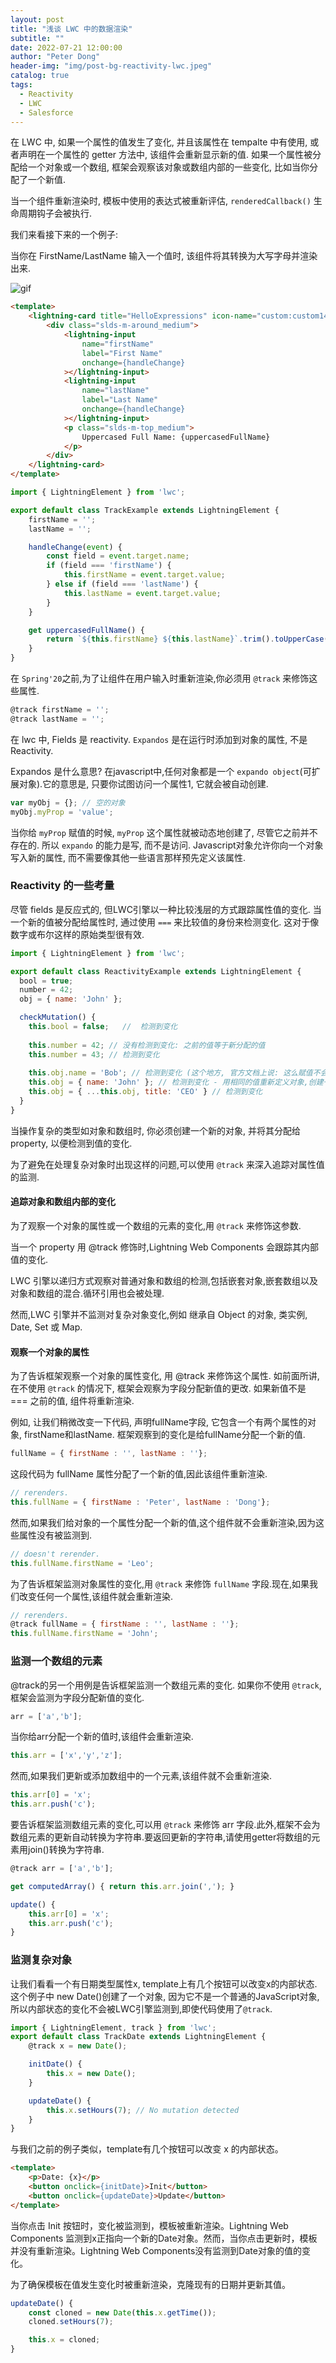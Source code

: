 ```yaml
---
layout: post
title: "浅谈 LWC 中的数据渲染"
subtitle: ""
date: 2022-07-21 12:00:00
author: "Peter Dong"
header-img: "img/post-bg-reactivity-lwc.jpeg"
catalog: true
tags:
  - Reactivity
  - LWC
  - Salesforce
---
```




在 LWC 中, 如果一个属性的值发生了变化, 并且该属性在 tempalte 中有使用, 或者声明在一个属性的 getter 方法中, 该组件会重新显示新的值. 如果一个属性被分配给一个对象或一个数组, 框架会观察该对象或数组内部的一些变化, 比如当你分配了一个新值.

当一个组件重新渲染时, 模板中使用的表达式被重新评估, `renderedCallback()` 生命周期钩子会被执行.

我们来看接下来的一个例子:

当你在 FirstName/LastName 输入一个值时, 该组件将其转换为大写字母并渲染出来.

![gif](https://media.giphy.com/media/WpqAPDGqVKhFuVzxEG/giphy.gif)

```html
<template>
    <lightning-card title="HelloExpressions" icon-name="custom:custom14">
        <div class="slds-m-around_medium">
            <lightning-input
                name="firstName"
                label="First Name"
                onchange={handleChange}
            ></lightning-input>
            <lightning-input
                name="lastName"
                label="Last Name"
                onchange={handleChange}
            ></lightning-input>
            <p class="slds-m-top_medium">
                Uppercased Full Name: {uppercasedFullName}
            </p>
        </div>
    </lightning-card>
</template>
```

```javascript
import { LightningElement } from 'lwc';

export default class TrackExample extends LightningElement {
    firstName = '';
    lastName = '';

    handleChange(event) {
        const field = event.target.name;
        if (field === 'firstName') {
            this.firstName = event.target.value;
        } else if (field === 'lastName') {
            this.lastName = event.target.value;
        }
    }

    get uppercasedFullName() {
        return `${this.firstName} ${this.lastName}`.trim().toUpperCase();
    }
}
```

在 `Spring'20`之前,为了让组件在用户输入时重新渲染,你必须用 `@track` 来修饰这些属性.

```javascript
@track firstName = '';
@track lastName = '';
```

在 lwc 中, Fields 是 reactivity. `Expandos` 是在运行时添加到对象的属性, 不是Reactivity.

Expandos 是什么意思?  在javascript中,任何对象都是一个 `expando object`(可扩展对象).它的意思是, 只要你试图访问一个属性1, 它就会被自动创建.

```javascript
var myObj = {}; // 空的对象
myObj.myProp = 'value';
```

当你给 `myProp` 赋值的时候, `myProp` 这个属性就被动态地创建了, 尽管它之前并不存在的. 所以 `expando` 的能力是写, 而不是访问. Javascript对象允许你向一个对象写入新的属性, 而不需要像其他一些语言那样预先定义该属性.

### Reactivity 的一些考量

尽管 fields 是反应式的, 但LWC引擎以一种比较浅层的方式跟踪属性值的变化. 当一个新的值被分配给属性时, 通过使用 `===` 来比较值的身份来检测变化. 这对于像数字或布尔这样的原始类型很有效.

```javascript
import { LightningElement } from 'lwc';

export default class ReactivityExample extends LightningElement {
  bool = true;
  number = 42;
  obj = { name: 'John' };

  checkMutation() {
    this.bool = false;   //  检测到变化
    
    this.number = 42; // 没有检测到变化: 之前的值等于新分配的值
    this.number = 43; // 检测到变化
    
    this.obj.name = 'Bob'; // 检测到变化 (这个地方, 官方文档上说: 这么赋值不会被监测到变化, 事实上这么赋值页面会被重新渲染新的值, 我已经在 twitter上询问文档是否书写有误.)
    this.obj = { name: 'John' }; // 检测到变化 - 用相同的值重新定义对象,创建一个新的对象.
    this.obj = { ...this.obj, title: 'CEO' } // 检测到变化
  }  
}
```

当操作复杂的类型如对象和数组时, 你必须创建一个新的对象, 并将其分配给property, 以便检测到值的变化.

为了避免在处理复杂对象时出现这样的问题,可以使用 `@track` 来深入追踪对属性值的监测.

#### 追踪对象和数组内部的变化

为了观察一个对象的属性或一个数组的元素的变化,用 `@track` 来修饰这参数.

当一个 property 用 @track 修饰时,Lightning Web Components 会跟踪其内部值的变化.

LWC 引擎以递归方式观察对普通对象和数组的检测,包括嵌套对象,嵌套数组以及对象和数组的混合.循环引用也会被处理.

然而,LWC 引擎并不监测对复杂对象变化,例如 继承自 Object 的对象, 类实例, Date, Set 或 Map.

#### 观察一个对象的属性

为了告诉框架观察一个对象的属性变化, 用 @track 来修饰这个属性. 如前面所讲, 在不使用 `@track` 的情况下, 框架会观察为字段分配新值的更改. 如果新值不是 === 之前的值, 组件将重新渲染.

例如, 让我们稍微改变一下代码, 声明fullName字段, 它包含一个有两个属性的对象, firstName和lastName. 框架观察到的变化是给fullName分配一个新的值.

```javascript
fullName = { firstName : '', lastName : ''};
```

这段代码为 fullName 属性分配了一个新的值,因此该组件重新渲染.

```javascript
// rerenders.
this.fullName = { firstName : 'Peter', lastName : 'Dong'};
```

然而,如果我们给对象的一个属性分配一个新的值,这个组件就不会重新渲染,因为这些属性没有被监测到.

```javascript
// doesn't rerender.
this.fullName.firstName = 'Leo';
```

为了告诉框架监测对象属性的变化,用 `@track` 来修饰 `fullName` 字段.现在,如果我们改变任何一个属性,该组件就会重新渲染.

```javascript
// rerenders.
@track fullName = { firstName : '', lastName : ''};
this.fullName.firstName = 'John';
```

### 监测一个数组的元素

@track的另一个用例是告诉框架监测一个数组元素的变化. 如果你不使用 `@track`,框架会监测为字段分配新值的变化.

```javascript
arr = ['a','b'];
```

当你给arr分配一个新的值时,该组件会重新渲染.

```javascript
this.arr = ['x','y','z'];
```

然而,如果我们更新或添加数组中的一个元素,该组件就不会重新渲染.

```javascript
this.arr[0] = 'x';
this.arr.push('c');
```

要告诉框架监测数组元素的变化,可以用 `@track` 来修饰 arr 字段.此外,框架不会为数组元素的更新自动转换为字符串.要返回更新的字符串,请使用getter将数组的元素用join()转换为字符串.

```javascript
@track arr = ['a','b'];

get computedArray() { return this.arr.join(','); }

update() {
    this.arr[0] = 'x';
    this.arr.push('c');
}
```

### 监测复杂对象

让我们看看一个有日期类型属性x, template上有几个按钮可以改变x的内部状态. 这个例子中 new Date()创建了一个对象, 因为它不是一个普通的JavaScript对象, 所以内部状态的变化不会被LWC引擎监测到,即使代码使用了`@track`.

```javascript
import { LightningElement, track } from 'lwc';
export default class TrackDate extends LightningElement {
    @track x = new Date();

    initDate() {
        this.x = new Date();
    }

    updateDate() {
        this.x.setHours(7); // No mutation detected
    }
}
```

与我们之前的例子类似，template有几个按钮可以改变 x 的内部状态。

```html
<template>
    <p>Date: {x}</p>
    <button onclick={initDate}>Init</button>
    <button onclick={updateDate}>Update</button>
</template>
```

当你点击 Init 按钮时，变化被监测到，模板被重新渲染。Lightning Web Components 监测到x正指向一个新的Date对象。然而，当你点击更新时，模板并没有重新渲染。Lightning Web Components没有监测到Date对象的值的变化。

为了确保模板在值发生变化时被重新渲染，克隆现有的日期并更新其值。

```javascript
updateDate() {
    const cloned = new Date(this.x.getTime());
    cloned.setHours(7);

    this.x = cloned;
}
```






